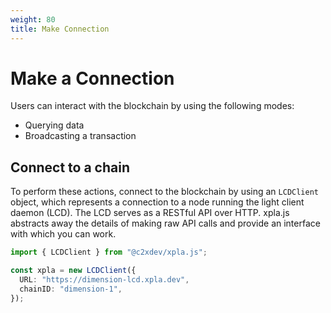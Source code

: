 ```yaml
---
weight: 80
title: Make Connection
---
```


# Make a Connection

Users can interact with the blockchain by using the following modes:

- Querying data
- Broadcasting a transaction

## Connect to a chain

To perform these actions, connect to the blockchain by using an `LCDClient` object, which represents a connection to a node running the light client daemon (LCD). The LCD serves as a RESTful API over HTTP. xpla.js abstracts away the details of making raw API calls and provide an interface with which you can work.

```ts
import { LCDClient } from "@c2xdev/xpla.js";

const xpla = new LCDClient({
  URL: "https://dimension-lcd.xpla.dev",
  chainID: "dimension-1",
});
```
